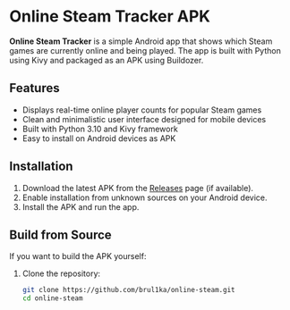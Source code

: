 # Online Steam Tracker APK

**Online Steam Tracker** is a simple Android app that shows which Steam games are currently online and being played. The app is built with Python using Kivy and packaged as an APK using Buildozer.

## Features

- Displays real-time online player counts for popular Steam games  
- Clean and minimalistic user interface designed for mobile devices  
- Built with Python 3.10 and Kivy framework  
- Easy to install on Android devices as APK  

## Installation

1. Download the latest APK from the [Releases](https://github.com/brul1ka/online-steam/releases) page (if available).  
2. Enable installation from unknown sources on your Android device.  
3. Install the APK and run the app.

## Build from Source

If you want to build the APK yourself:

1. Clone the repository:

   ```bash
   git clone https://github.com/brul1ka/online-steam.git
   cd online-steam
